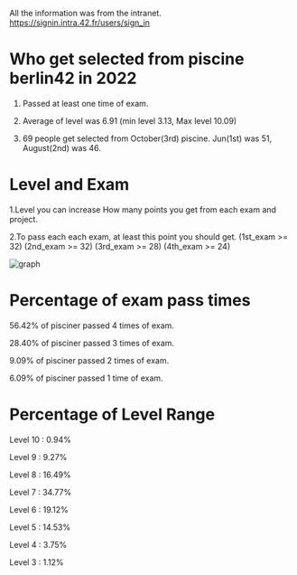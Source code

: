 All the information was from the intranet.
https://signin.intra.42.fr/users/sign_in

# Who get selected from piscine berlin42 in 2022

1. Passed at least one time of exam.

2. Average of level was 6.91 (min level 3.13, Max level 10.09)

3. 69 people get selected from October(3rd) piscine. Jun(1st) was 51, August(2nd) was 46.


# Level and Exam

1.Level you can increase How many points you get from each exam and project.  

2.To pass each each exam, at least this point you should get.
(1st_exam >= 32)
(2nd_exam >= 32)
(3rd_exam >= 28)
(4th_exam >= 24)

![graph](https://github.com/HONGBAEKIM/piscine42berlin/blob/master/docs/images/pisciner.png)


# Percentage of exam pass times

56.42% of pisciner passed 4 times of exam.

28.40% of pisciner passed 3 times of exam.

9.09% of pisciner passed 2 times of exam.

6.09% of pisciner passed 1 time of exam.



# Percentage of Level Range

Level 10 :  0.94%

Level 9  :  9.27%

Level 8  : 16.49%

Level 7  : 34.77%

Level 6  : 19.12%

Level 5  : 14.53%

Level 4  :  3.75%

Level 3  :  1.12%

